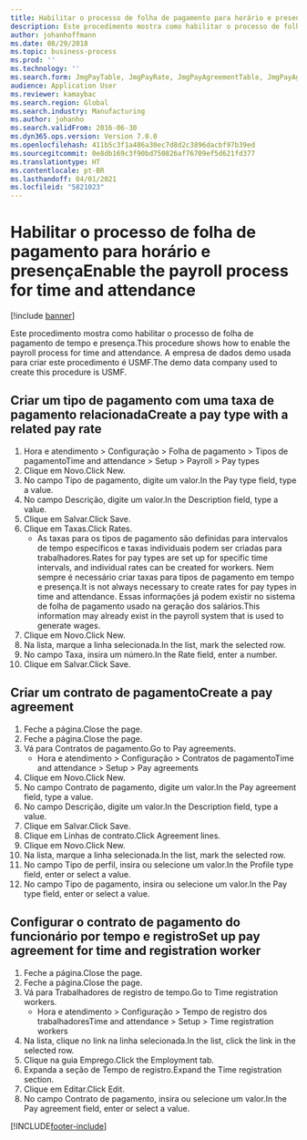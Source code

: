 ```yaml
---
title: Habilitar o processo de folha de pagamento para horário e presença
description: Este procedimento mostra como habilitar o processo de folha de pagamento de tempo e presença.
author: johanhoffmann
ms.date: 08/29/2018
ms.topic: business-process
ms.prod: ''
ms.technology: ''
ms.search.form: JmgPayTable, JmgPayRate, JmgPayAgreementTable, JmgPayAgreementLine, HcmWorker
audience: Application User
ms.reviewer: kamaybac
ms.search.region: Global
ms.search.industry: Manufacturing
ms.author: johanho
ms.search.validFrom: 2016-06-30
ms.dyn365.ops.version: Version 7.0.0
ms.openlocfilehash: 411b5c3f1a486a30ec7d8d2c3896dacbf97b39ed
ms.sourcegitcommit: 0e8db169c3f90bd750826af76709ef5d621fd377
ms.translationtype: HT
ms.contentlocale: pt-BR
ms.lasthandoff: 04/01/2021
ms.locfileid: "5821023"
---
```

# <a name="enable-the-payroll-process-for-time-and-attendance"></a><span data-ttu-id="e277e-103">Habilitar o processo de folha de pagamento para horário e presença</span><span class="sxs-lookup"><span data-stu-id="e277e-103">Enable the payroll process for time and attendance</span></span>

[!include [banner](../../includes/banner.md)]

<span data-ttu-id="e277e-104">Este procedimento mostra como habilitar o processo de folha de pagamento de tempo e presença.</span><span class="sxs-lookup"><span data-stu-id="e277e-104">This procedure shows how to enable the payroll process for time and attendance.</span></span> <span data-ttu-id="e277e-105">A empresa de dados demo usada para criar este procedimento é USMF.</span><span class="sxs-lookup"><span data-stu-id="e277e-105">The demo data company used to create this procedure is USMF.</span></span>


## <a name="create-a-pay-type-with-a-related-pay-rate"></a><span data-ttu-id="e277e-106">Criar um tipo de pagamento com uma taxa de pagamento relacionada</span><span class="sxs-lookup"><span data-stu-id="e277e-106">Create a pay type with a related pay rate</span></span>
1. <span data-ttu-id="e277e-107">Hora e atendimento > Configuração > Folha de pagamento > Tipos de pagamento</span><span class="sxs-lookup"><span data-stu-id="e277e-107">Time and attendance > Setup > Payroll > Pay types</span></span>
2. <span data-ttu-id="e277e-108">Clique em Novo.</span><span class="sxs-lookup"><span data-stu-id="e277e-108">Click New.</span></span>
3. <span data-ttu-id="e277e-109">No campo Tipo de pagamento, digite um valor.</span><span class="sxs-lookup"><span data-stu-id="e277e-109">In the Pay type field, type a value.</span></span>
4. <span data-ttu-id="e277e-110">No campo Descrição, digite um valor.</span><span class="sxs-lookup"><span data-stu-id="e277e-110">In the Description field, type a value.</span></span>
5. <span data-ttu-id="e277e-111">Clique em Salvar.</span><span class="sxs-lookup"><span data-stu-id="e277e-111">Click Save.</span></span>
6. <span data-ttu-id="e277e-112">Clique em Taxas.</span><span class="sxs-lookup"><span data-stu-id="e277e-112">Click Rates.</span></span>
    * <span data-ttu-id="e277e-113">As taxas para os tipos de pagamento são definidas para intervalos de tempo específicos e taxas individuais podem ser criadas para trabalhadores.</span><span class="sxs-lookup"><span data-stu-id="e277e-113">Rates for pay types are set up for specific time intervals, and individual rates can be created for workers.</span></span> <span data-ttu-id="e277e-114">Nem sempre é necessário criar taxas para tipos de pagamento em tempo e presença.</span><span class="sxs-lookup"><span data-stu-id="e277e-114">It is not always necessary to create rates for pay types in time and attendance.</span></span> <span data-ttu-id="e277e-115">Essas informações já podem existir no sistema de folha de pagamento usado na geração dos salários.</span><span class="sxs-lookup"><span data-stu-id="e277e-115">This information may already exist in the payroll system that is used to generate wages.</span></span>  
7. <span data-ttu-id="e277e-116">Clique em Novo.</span><span class="sxs-lookup"><span data-stu-id="e277e-116">Click New.</span></span>
8. <span data-ttu-id="e277e-117">Na lista, marque a linha selecionada.</span><span class="sxs-lookup"><span data-stu-id="e277e-117">In the list, mark the selected row.</span></span>
9. <span data-ttu-id="e277e-118">No campo Taxa, insira um número.</span><span class="sxs-lookup"><span data-stu-id="e277e-118">In the Rate field, enter a number.</span></span>
10. <span data-ttu-id="e277e-119">Clique em Salvar.</span><span class="sxs-lookup"><span data-stu-id="e277e-119">Click Save.</span></span>

## <a name="create-a-pay-agreement"></a><span data-ttu-id="e277e-120">Criar um contrato de pagamento</span><span class="sxs-lookup"><span data-stu-id="e277e-120">Create a pay agreement</span></span>
1. <span data-ttu-id="e277e-121">Feche a página.</span><span class="sxs-lookup"><span data-stu-id="e277e-121">Close the page.</span></span>
2. <span data-ttu-id="e277e-122">Feche a página.</span><span class="sxs-lookup"><span data-stu-id="e277e-122">Close the page.</span></span>
3. <span data-ttu-id="e277e-123">Vá para Contratos de pagamento.</span><span class="sxs-lookup"><span data-stu-id="e277e-123">Go to Pay agreements.</span></span>
    * <span data-ttu-id="e277e-124">Hora e atendimento > Configuração > Contratos de pagamento</span><span class="sxs-lookup"><span data-stu-id="e277e-124">Time and attendance > Setup > Pay agreements</span></span>  
4. <span data-ttu-id="e277e-125">Clique em Novo.</span><span class="sxs-lookup"><span data-stu-id="e277e-125">Click New.</span></span>
5. <span data-ttu-id="e277e-126">No campo Contrato de pagamento, digite um valor.</span><span class="sxs-lookup"><span data-stu-id="e277e-126">In the Pay agreement field, type a value.</span></span>
6. <span data-ttu-id="e277e-127">No campo Descrição, digite um valor.</span><span class="sxs-lookup"><span data-stu-id="e277e-127">In the Description field, type a value.</span></span>
7. <span data-ttu-id="e277e-128">Clique em Salvar.</span><span class="sxs-lookup"><span data-stu-id="e277e-128">Click Save.</span></span>
8. <span data-ttu-id="e277e-129">Clique em Linhas de contrato.</span><span class="sxs-lookup"><span data-stu-id="e277e-129">Click Agreement lines.</span></span>
9. <span data-ttu-id="e277e-130">Clique em Novo.</span><span class="sxs-lookup"><span data-stu-id="e277e-130">Click New.</span></span>
10. <span data-ttu-id="e277e-131">Na lista, marque a linha selecionada.</span><span class="sxs-lookup"><span data-stu-id="e277e-131">In the list, mark the selected row.</span></span>
11. <span data-ttu-id="e277e-132">No campo Tipo de perfil, insira ou selecione um valor.</span><span class="sxs-lookup"><span data-stu-id="e277e-132">In the Profile type field, enter or select a value.</span></span>
12. <span data-ttu-id="e277e-133">No campo Tipo de pagamento, insira ou selecione um valor.</span><span class="sxs-lookup"><span data-stu-id="e277e-133">In the Pay type field, enter or select a value.</span></span>

## <a name="set-up-pay-agreement-for-time-and-registration-worker"></a><span data-ttu-id="e277e-134">Configurar o contrato de pagamento do funcionário por tempo e registro</span><span class="sxs-lookup"><span data-stu-id="e277e-134">Set up pay agreement for time and registration worker</span></span>
1. <span data-ttu-id="e277e-135">Feche a página.</span><span class="sxs-lookup"><span data-stu-id="e277e-135">Close the page.</span></span>
2. <span data-ttu-id="e277e-136">Feche a página.</span><span class="sxs-lookup"><span data-stu-id="e277e-136">Close the page.</span></span>
3. <span data-ttu-id="e277e-137">Vá para Trabalhadores de registro de tempo.</span><span class="sxs-lookup"><span data-stu-id="e277e-137">Go to Time registration workers.</span></span>
    * <span data-ttu-id="e277e-138">Hora e atendimento > Configuração > Tempo de registro dos trabalhadores</span><span class="sxs-lookup"><span data-stu-id="e277e-138">Time and attendance > Setup > Time registration workers</span></span>  
4. <span data-ttu-id="e277e-139">Na lista, clique no link na linha selecionada.</span><span class="sxs-lookup"><span data-stu-id="e277e-139">In the list, click the link in the selected row.</span></span>
5. <span data-ttu-id="e277e-140">Clique na guia Emprego.</span><span class="sxs-lookup"><span data-stu-id="e277e-140">Click the Employment tab.</span></span>
6. <span data-ttu-id="e277e-141">Expanda a seção de Tempo de registro.</span><span class="sxs-lookup"><span data-stu-id="e277e-141">Expand the Time registration section.</span></span>
7. <span data-ttu-id="e277e-142">Clique em Editar.</span><span class="sxs-lookup"><span data-stu-id="e277e-142">Click Edit.</span></span>
8. <span data-ttu-id="e277e-143">No campo Contrato de pagamento, insira ou selecione um valor.</span><span class="sxs-lookup"><span data-stu-id="e277e-143">In the Pay agreement field, enter or select a value.</span></span>



[!INCLUDE[footer-include](../../../includes/footer-banner.md)]